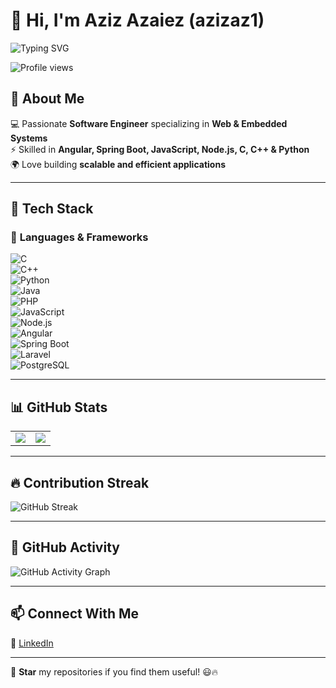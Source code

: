 # 👋 Hi, I'm Aziz Azaiez (azizaz1)  

<img src="https://readme-typing-svg.demolab.com?font=Fira+Code&size=22&pause=1000&color=F75C7E&width=500&lines=Software+Engineer;Angular+|+Spring+Boot+|+JavaScript;C+|+C++|+Python|+Node.js;Embedded+Systems+&+Mobile+Apps" alt="Typing SVG" />

![Profile views](https://komarev.com/ghpvc/?username=azizaz1&color=blue)

## 🚀 About Me  
💻 Passionate **Software Engineer** specializing in **Web & Embedded Systems**  
⚡ Skilled in **Angular, Spring Boot, JavaScript, Node.js, C, C++ & Python**  
🌍 Love building **scalable and efficient applications**  

---

## 🔧 Tech Stack  
### 🚀 **Languages & Frameworks**  
![C](https://img.shields.io/badge/C-00599C?style=for-the-badge&logo=c&logoColor=white)  
![C++](https://img.shields.io/badge/C++-00599C?style=for-the-badge&logo=c%2B%2B&logoColor=white)  
![Python](https://img.shields.io/badge/Python-FFD43B?style=for-the-badge&logo=python&logoColor=blue)  
![Java](https://img.shields.io/badge/Java-ED8B00?style=for-the-badge&logo=java&logoColor=white)  
![PHP](https://img.shields.io/badge/PHP-777BB4?style=for-the-badge&logo=php&logoColor=white)  
![JavaScript](https://img.shields.io/badge/JavaScript-F7DF1E?style=for-the-badge&logo=javascript&logoColor=black)  
![Node.js](https://img.shields.io/badge/Node.js-43853D?style=for-the-badge&logo=node.js&logoColor=white)  
![Angular](https://img.shields.io/badge/Angular-DD0031?style=for-the-badge&logo=angular&logoColor=white)  
![Spring Boot](https://img.shields.io/badge/Spring_Boot-6DB33F?style=for-the-badge&logo=spring-boot&logoColor=white)  
![Laravel](https://img.shields.io/badge/Laravel-FF2D20?style=for-the-badge&logo=laravel&logoColor=white)  
![PostgreSQL](https://img.shields.io/badge/PostgreSQL-316192?style=for-the-badge&logo=postgresql&logoColor=white)  

---

## 📊 GitHub Stats  
<table>
  <tr>
    <td><img src="https://github-readme-stats.vercel.app/api?username=azizaz1&show_icons=true&theme=tokyonight" /></td>
    <td><img src="https://github-readme-stats.vercel.app/api/top-langs/?username=azizaz1&layout=compact&theme=tokyonight" /></td>
  </tr>
</table>

---

## 🔥 Contribution Streak  
![GitHub Streak](https://github-readme-streak-stats.herokuapp.com/?user=azizaz1&theme=tokyonight)

---

## 🚀 GitHub Activity  
![GitHub Activity Graph](https://github-readme-activity-graph.vercel.app/graph?username=azizaz1&theme=github-dark)

---

## 📫 Connect With Me  
🔗 [LinkedIn](https://www.linkedin.com/in/med-aziz-azaiez-2a4944186)  

---

🌟 **Star** my repositories if you find them useful! 😃🔥
